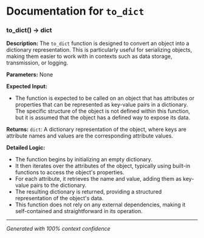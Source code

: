 # Documentation for `to_dict`

### to_dict() -> dict

**Description:**
The `to_dict` function is designed to convert an object into a dictionary representation. This is particularly useful for serializing objects, making them easier to work with in contexts such as data storage, transmission, or logging.

**Parameters:**
None

**Expected Input:**
- The function is expected to be called on an object that has attributes or properties that can be represented as key-value pairs in a dictionary. The specific structure of the object is not defined within this function, but it is assumed that the object has a defined way to expose its data.

**Returns:**
`dict`: A dictionary representation of the object, where keys are attribute names and values are the corresponding attribute values.

**Detailed Logic:**
- The function begins by initializing an empty dictionary.
- It then iterates over the attributes of the object, typically using built-in functions to access the object's properties.
- For each attribute, it retrieves the name and value, adding them as key-value pairs to the dictionary.
- The resulting dictionary is returned, providing a structured representation of the object's data.
- This function does not rely on any external dependencies, making it self-contained and straightforward in its operation.

---
*Generated with 100% context confidence*
